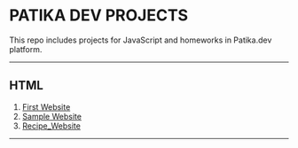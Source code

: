 # PATIKA DEV PROJECTS

This repo includes projects for JavaScript and homeworks in Patika.dev platform.

----

## HTML

1. [First Website](https://github.com/alihan-aykanat/Patika_Dev_Projects_JavaScript/tree/kodluyoruz/First_Website)
2. [Sample Website](https://github.com/alihan-aykanat/Patika_Dev_Projects_JavaScript/tree/kodluyoruz/Sample_Website)
3. [Recipe_Website](https://github.com/alihan-aykanat/Patika_Dev_Projects_JavaScript/tree/kodluyoruz/Recipe_Website)
----

